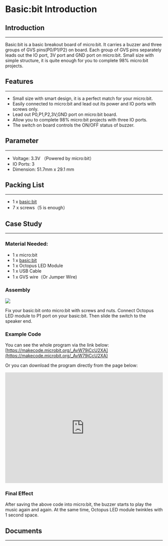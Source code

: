 # Basic:bit Introduction 

## Introduction  
---

Basic:bit is a basic breakout board of micro:bit. It carries a buzzer and three groups of GVS pins(P0/P1/P2) on board. Each group of GVS pins separately leads out the IO port, 3V port and GND port on micro:bit. Small size with simple structure, it is quite enough for you to complete 98% micro:bit projects.


## Features  
---

- Small size with smart design, it is a perfect match for your micro:bit.
- Easily connected to micro:bit and lead out its power and IO ports with screws only.
- Lead out P0,P1,P2,3V,GND port on micro:bit board. 
- Allow you to complete 98% micro:bit projects with three IO ports. 
- The switch on board controls the ON/OFF status of buzzer. 


## Parameter  
---

- Voltage: 3.3V （Powered by micro:bit）
- IO Ports: 3 
- Dimension: 51.7mm x 29.1 mm


## Packing List  
---

- 1 x [basic:bit](https://www.elecfreaks.com/basic-bit-for-micro-bit-three-way-i-o-expansion-mini-version.html)
- 7 x screws（5 is enough）


## Case Study  
---

### Material Needed:  

- 1 x micro:bit
- 1 x [basic:bit](https://www.elecfreaks.com/basic-bit-for-micro-bit-three-way-i-o-expansion-mini-version.html)
- 1 x Octopus LED Module
- 1 x USB Cable
- 1 x GVS wire（Or Jumper Wire)


### Assembly  

![](./images/CIdYsAa.jpg)

Fix your basic:bit onto micro:bit with screws and nuts.
Connect Octopus LED module to P1 port on your basic:bit. 
Then slide the switch to the speaker end.


### Example Code  

You can see the whole program via the link below:
[https://makecode.microbit.org/_AvW79jCcU2XA](https://makecode.microbit.org/_AvW79jCcU2XA)

Or you can download the program directly from the page below: 

<div style="position:relative;height:0;padding-bottom:70%;overflow:hidden;"><iframe style="position:absolute;top:0;left:0;width:100%;height:100%;" src="https://makecode.microbit.org/#pub:_AvW79jCcU2XA" frameborder="0" sandbox="allow-popups allow-forms allow-scripts allow-same-origin"></iframe></div>


### Final Effect  

After saving the above code into micro:bit, the buzzer starts to play the music again and again. At the same time, Octopus LED module twinkles with 1 second space.


## Documents  
---

